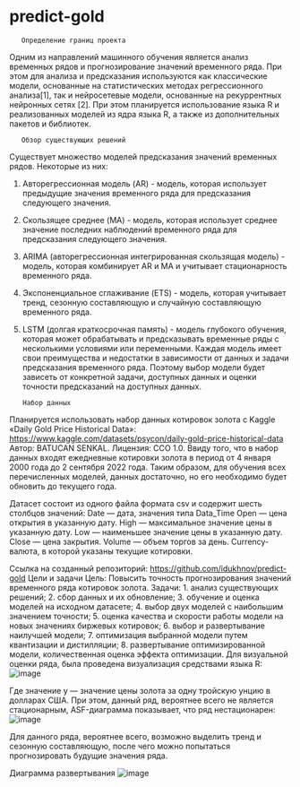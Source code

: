 # predict-gold
       Определение границ проекта
Одним из направлений машинного обучения является анализ временных рядов и прогнозирование значений временного ряда. При этом для анализа и предсказания используются как классические модели, основанные на статистических методах регрессионного анализа[1], так и нейросетевые модели, основанные на рекуррентных нейронных сетях [2]. 
При этом планируется использование языка R и реализованных моделей из ядра языка R, а также из дополнительных пакетов и библиотек.

       Обзор существующих решений
Существует множество моделей предсказания значений временных рядов. Некоторые из них:
1) Авторегрессионная модель (AR) - модель, которая использует предыдущие значения временного ряда для предсказания следующего значения.
2) Скользящее среднее (MA) - модель, которая использует среднее значение последних наблюдений временного ряда для предсказания следующего значения.
3) ARIMA (авторегрессионная интегрированная скользящая модель) - модель, которая комбинирует AR и MA и учитывает стационарность временного ряда.
4) Экспоненциальное сглаживание (ETS) - модель, которая учитывает тренд, сезонную составляющую и случайную составляющую временного ряда.
5) LSTM (долгая краткосрочная память) - модель глубокого обучения, которая может обрабатывать и предсказывать временные ряды с несколькими условиями или переменными.
Каждая модель имеет свои преимущества и недостатки в зависимости от данных и задачи предсказания временного ряда. Поэтому выбор модели будет зависеть от конкретной задачи, доступных данных и оценки точности предсказаний на доступных данных.

       Набор данных
Планируется использовать набор данных котировок золота с Kaggle «Daily Gold Price Historical Data»:
https://www.kaggle.com/datasets/psycon/daily-gold-price-historical-data
Автор: BATUCAN SENKAL.
Лицензия: CCO 1.0.
Ввиду того, что в набор данных входят ежедневные котировки золота в  период от 4 января 2000 года до 2 сентября 2022 года.
Таким образом, для обучения всех перечисленных моделей, данных достаточно, но его необходимо будет обновить до текущего года.

Датасет состоит из одного файла формата csv и содержит шесть столбцов значений:
Date — дата, значения типа Data_Time
Open — цена открытия в указанную дату.
High — максимальное значение цены в указанную дату.
Low — наименьшее значение цены в указанную дату.
Close	 — цена закрытия.
Volume — объем торгов за день. 
Currency-  валюта, в которой указаны текущие котировки. 


Ссылка на созданный репозиторий:
https://github.com/idukhnov/predict-gold
       Цели и задачи
Цель: Повысить точность прогнозирования значений временного ряда котировок золота.
Задачи:
    1. анализ существующих решений;
    2. сбор данных и их обновление;
    3. обучение и оценка моделей на исходном датасете;
    4. выбор двух моделей с наибольшим значением точности;
    5. оценка качества и скорости работы модели на новых значениях биржевых котировок;
    6. выбор и развертывание наилучшей модели;
    7. оптимизация выбранной модели путем квантизации и дистилляции;
    8. развертывание оптимизированной модели, количественная оценка эффекта оптимизации.
Для визуальной оценки ряда, была проведена визуализация средствами языка R:
![image](https://user-images.githubusercontent.com/130751773/236291479-58d356ce-b778-486d-af44-1f9798b00c39.png)

Где значение y — значение цены золота за одну тройскую унцию в долларах США.
При этом, данный ряд, вероятнее всего не является стационарным, ASF-диаграмма показывает, что ряд нестационарен:
![image](https://user-images.githubusercontent.com/130751773/236291636-4264db5e-b96f-4a61-9f1a-2eac078a00ce.png)

Для данного ряда, вероятнее всего, возможно выделить тренд и сезонную составляющую, после чего можно попытаться прогнозировать будущие значения ряда.

Диаграмма развертывания
![image](https://user-images.githubusercontent.com/130751773/236292032-57536fe0-568f-4d1b-a487-7392dd6c63a6.png)



